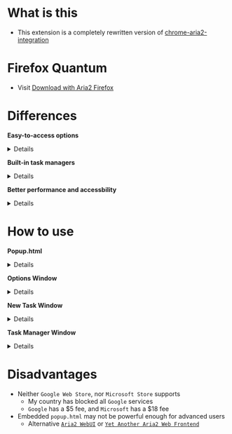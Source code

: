 # What is this

- This extension is a completely rewritten version of [chrome-aria2-integration](https://github.com/robbielj/chrome-aria2-integration)

# Firefox Quantum

- Visit [Download with Aria2 Firefox](https://github.com/jc3213/download_with_aria2-firefox)

# Differences

<b>Easy-to-access options</b>
<details>
    Ability to check for <b>JSONRPC URI</b> and <b>Secret Token</b>
    <br>Ability to modify <b>User Agent</b> for downloads
    <br>Ability to set <b>all-proxy</b> option for downloads automatically
    <br>Capture filters now have better logic, and better performance
    <br>Priority of filters: <b>Ignored Domains</b> > <b>Monitored Domains</b> > <b>File Extensions</b> > <b>File Sizes</b>
</details>

<b>Built-in task managers</b>
<details>
    Show <b>Active</b>, <b>Waiting</b>, <b>Stopped</b> task counts
    <br>Ability to filter task queues based on their status
    <br>Show global <b>Download</b>, <b>Upload</b> speed
    <br>Better <b>progress bar</b>, click to pause or unpause the task
    <br><b>Options</b> button to open <b>Options</b> instantly
    <br>Show error message if an error happens while contacting with <b>Aria2 jsonrpc</b>
    <br>Click <b>❌</b> to stop current task or remove download result
    <br>Click <b>🔍</b> to to open <b>taskDetails</b> window for more detailed infomations
    <br>Click <b>🌌</b> to restart <b>removed</b> or <b>error</b> non-bittorrent downloads
</details>

<b>Better performance and accessbility</b>
<details>
    Full modularization
    <br>New icons
    <br>Native i18n supports
    <br>Removed unnecessary <b>libraries</b>, <b>chrome</b> api and <b>manifest</b> key usage
    <br>Better notifications
</details>

# How to use

<b>Popup.html</b>
<details>
    <b>Top Menu</b>
    <details>
        <b>Tabs with Status</b>
            <details>
            <b>Active</b> - Filter only active downloads on <b>Task Manager</b>
            <br><b>Waiting</b> - Filter downloads those are paused or waiting in queue
            <br><b>Stopped</b> - Filter downloads stopped or completed
            </details>
        <b>New</b> - Toggle the <b>New Task Window</b>
        <br><b>Purdge</b> - Purdge all downloads that are completed or stopped
    </details>
    <b>Task Manager</b>
    <details>
        <b>❌</b> - Stop downloading task or remove stopped task from <b>Task Manager</b>
        <br><b>🔍</b> - Click to show current <b>Task Details</b>
        <br><b>🌌️</b> - Restart <b>removed</b> or <b>error</b> non-bittorrent downloads
        <br><b>Progress Bar</b> - Click to pause or unpause targeted download
    </details>
    <b>Bottom Menu</b>
    <details>
        <b>Download Speed</b> - Global download speed
        <br><b>Upload Speed</b> - Global updload speed
        <br><b>Option</b> - Open <b>Options Window</b>
    </details>
</details>

<b>Options Window</b>
<details>
    <b>Basic</b>
    <details>
        <b>JSONRPC URI</b> - Url of your Aria2 jsonrpc
        <br><b>Secret Token</b> - Secret token of your Aria2 jsonrpc
    </details>
    <b>Advanced</b>
    <details>
        <b>User Agent</b> - You can modified user agent for every download
        <br><b>All Proxy</b> - Url of http or https protocol proxy services
        <br><b>Domains over Proxy</b> - Domains that needs a proxy service to download (auto-proxy profile)
    </details>
    <b>Download</b>
    <details>
        <b>Capture</b> - Ability to capture downloads from browser
        <details>
            <b>File Size</b> - Filter downloads based on file size
            <br><b>File Extensions</b> - Filter downloads based on file extensions
            <br><b>Monitored Domains</b> - Capture downloads from listed domains
            <br><b>Ignored Domains</b> - Ignore downloads from listed domains
        </details>
    </details>
</details>

<b>New Task Window</b>
<details>
    <b>Referer</b> - Change the referer of current download session
    <br><b>Download Url</b> - Input the urls of current download session
    <br><b>Use Proxy</b>
    <details>
        <b>checkbox</b> - Add <b>all-proxy</b> option to current download session (Only once)
        <br><b>textarea</b> - Change proxy service of current download session (Only once)
    </details>
    <b>Submit</b> - Create new download session with information provided
</details>

<b>Task Manager Window</b>
<details>
    <b>Task Name</b> - Click to close <b>Task Details</b> window
    <br><b>Max Download Speed</b> - Ability to limit the max download speed of current download
    <br><b>Max Upload Speed</b> - Ability to limit the max upload speed of current download
    <br><b>Proxy Server</b> - Ability to change proxy server of current download
    <br><b>TaskFiles</b> - Files of current download, click to copy uri for non-bittorrent download
</details>

# Disadvantages

- Neither `Google Web Store`, nor `Microsoft Store` supports
    - My country has blocked all `Google` services
    - `Google` has a $5 fee, and `Microsoft` has a $18 fee
- Embedded `popup.html` may not be powerful enough for advanced users
    - Alternative [`Aria2 WebUI`](https://ziahamza.github.io/webui-aria2/) or [`Yet Another Aria2 Web Frontend`](http://binux.github.io/yaaw/demo/)

